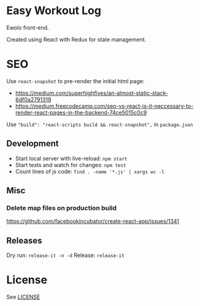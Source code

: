 # Easy Workout Log

Ewolo front-end. 

Created using React with Redux for state management.

# SEO

Use `react-snapshot` to pre-render the initial html page:
- https://medium.com/superhighfives/an-almost-static-stack-6df0a2791319
- https://medium.freecodecamp.com/seo-vs-react-is-it-neccessary-to-render-react-pages-in-the-backend-74ce5015c0c9

Use `"build": "react-scripts build && react-snapshot",` in `package.json`
    
## Development

- Start local server with live-reload: `npm start`
- Start tests and watch for changes: `npm test`
- Count lines of js code: `find . -name '*.js' | xargs wc -l`

## Misc

### Delete map files on production build

https://github.com/facebookincubator/create-react-app/issues/1341

## Releases

Dry run: `release-it -n -d`
Release: `release-it`

# License

See [LICENSE](LICENSE)
